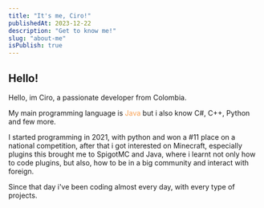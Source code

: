 ```yaml
---
title: "It's me, Ciro!"
publishedAt: 2023-12-22
description: "Get to know me!"
slug: "about-me"
isPublish: true
---
```




## Hello! 

Hello, im Ciro, a passionate developer from Colombia. 

My main programming language is <span style="color: #faa152">Java</span> but i also know C#, C++, Python and few more.

I started programming in 2021, with python and won a #11 place on a national competition, after that i got interested on Minecraft, especially plugins this brought me to SpigotMC and Java, where i learnt
not only how to code plugins, but also, how to be in a big community and interact with foreign.

Since that day i've been coding almost every day, with every type of projects.



